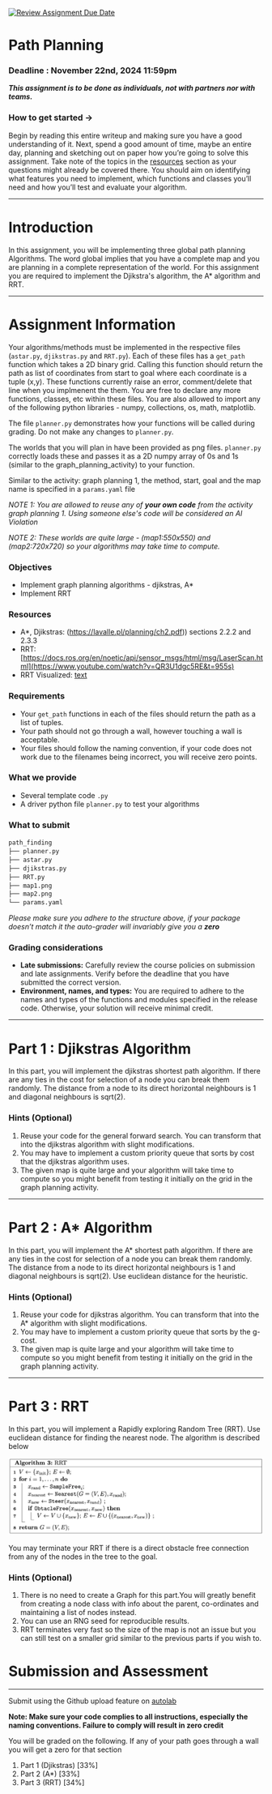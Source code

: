 [![Review Assignment Due Date](https://classroom.github.com/assets/deadline-readme-button-22041afd0340ce965d47ae6ef1cefeee28c7c493a6346c4f15d667ab976d596c.svg)](https://classroom.github.com/a/8wfDAk5R)
# Path Planning

### Deadline : November 22nd, 2024 11:59pm

***This assignment is to be done as individuals, not with partners nor with teams.***

### How to get started →

Begin by reading this entire writeup and making sure you have a good understanding of it. Next, spend a good amount of time, maybe an entire day, planning and sketching out on paper how you’re going to solve this assignment. Take note of the topics in the [resources](#Resources) section as your questions might already be covered there. You should aim on identifying what features you need to implement, which functions and classes you’ll need and how you’ll test and evaluate your algorithm.

---
# Introduction

In this assignment, you will be implementing three global path planning Algorithms. The word global implies that you have a complete map and you are planning in a complete representation of the world. For this assignment you are required to implement the Djikstra's algorithm, the A* algorithm and RRT.

---
# Assignment Information
Your algorithms/methods must be implemented in the respective files (`astar.py`, `djikstras.py` and `RRT.py`). Each of these files has a `get_path` function which takes a 2D binary grid. Calling this function should return the path as list of coordinates from start to goal where each coordinate is a tuple (x,y). These functions currently raise an error, comment/delete that line when you implmenent the them. You are free to declare any more functions, classes, etc within these files. You are also allowed to import any of the following python libraries - numpy, collections, os, math, matplotlib.

The file `planner.py` demonstrates how your functions will be called during grading. Do not make any changes to `planner.py`.

The worlds that you will plan in have been provided as png files. `planner.py` correctly loads these and passes it as a 2D numpy array of 0s and 1s (similar to the graph_planning_activity) to your function.

Similar to the activity: graph planning 1, the method, start, goal and the map name is specified in a `params.yaml` file

*NOTE 1: You are allowed to reuse any of **your own code** from the activity graph planning 1. Using someone else's code will be considered an AI Violation*

*NOTE 2: These worlds are quite large - (map1:550x550) and (map2:720x720) so your algorithms may take time to compute.*



### Objectives

- Implement graph planning algorithms - djikstras, A*
- Implement RRT
<!-- - Understand reactive controllers -->

### Resources
- A*, Djikstras: (https://lavalle.pl/planning/ch2.pdf)) sections 2.2.2 and 2.3.3
- RRT: [https://docs.ros.org/en/noetic/api/sensor_msgs/html/msg/LaserScan.html](https://www.youtube.com/watch?v=QR3U1dgc5RE&t=955s)
- RRT Visualized: [text](https://www.youtube.com/watch?v=Ob3BIJkQJEw)

### Requirements

- Your `get_path` functions in each of the files should return the path as a list of tuples.
- Your path should not go through a wall, however touching a wall is acceptable.
- Your files should follow the naming convention, if your code does not work due to the filenames being incorrect, you will receive zero points.

### What we provide

- Several template code `.py`
- A driver python file `planner.py` to test your algorithms

### What to submit


```bash
path_finding
├── planner.py
├── astar.py 
├── djikstras.py
├── RRT.py
├── map1.png
├── map2.png
└── params.yaml
```

*Please make sure you adhere to the structure above, if your package doesn’t match it the auto-grader will invariably give you a **zero***

### Grading considerations

- **Late submissions:** Carefully review the course policies on submission and late assignments. Verify before the deadline that you have submitted the correct version.
- **Environment, names, and types:** You are required to adhere to the names and types of the functions and modules specified in the release code. Otherwise, your solution will receive minimal credit.

---
# Part 1 : Djikstras Algorithm

In this part, you will implement the djikstras shortest path algorithm. If there are any ties in the cost for selection of a node you can break them randomly. The distance from a node to its direct horizontal neighbours is 1 and diagonal neighbours is sqrt(2).

### Hints (Optional)

1. Reuse your code for the general forward search. You can transform that into the djikstras algorithm with slight modifications.
2. You may have to implement a custom priority queue that sorts by cost that the djikstras algorithm uses.
3. The given map is quite large and your algorithm will take time to compute so you might benefit from testing it initially on the grid in the graph planning activity.

---
# Part 2 : A* Algorithm

In this part, you will implement the A* shortest path algorithm. If there are any ties in the cost for selection of a node you can break them randomly. The distance from a node to its direct horizontal neighbours is 1 and diagonal neighbours is sqrt(2). Use euclidean distance for the heuristic.

### Hints (Optional)

1. Reuse your code for djikstras algorithm. You can transform that into the A* algorithm with slight modifications.
2. You may have to implement a custom priority queue that sorts by the g-cost.
3. The given map is quite large and your algorithm will take time to compute so you might benefit from testing it initially on the grid in the graph planning activity.

---
# Part 3 : RRT

In this part, you will implement a Rapidly exploring Random Tree (RRT). Use euclidean distance for finding the nearest node. The algorithm is described below

![RRT](.media/rrt.png "RRT")

You may terminate your RRT if there is a direct obstacle free connection from any of the nodes in the tree to the goal.
### Hints (Optional)
1. There is no need to create a Graph for this part.You will greatly benefit from creating a node class with info about the parent, co-ordinates and maintaining a list of nodes instead.
2. You can use an RNG seed for reproducible results.
3. RRT terminates very fast so the size of the map is not an issue but you can still test on a smaller grid similar to the previous parts if you wish to.

# Submission and Assessment

---

Submit using the Github upload feature on [autolab](https://autolab.cse.buffalo.edu)

**Note: Make sure your code complies to all instructions, especially the naming conventions. Failure to comply will result in zero credit**

You will be graded on the following. If any of your path goes through a wall you will get a zero for that section

1. Part 1 (Djikstras) [33%] 
2. Part 2 (A*) [33%]
3. Part 3 (RRT) [34%]
    
